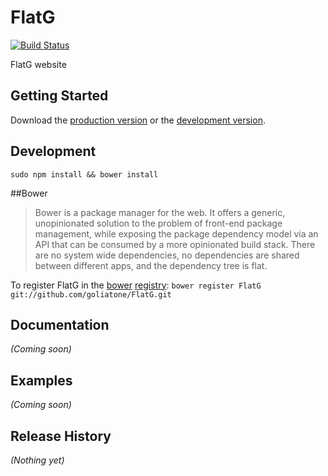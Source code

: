 # FlatG

[![Build Status](https://secure.travis-ci.org/goliatone/FlatG.png)](http://travis-ci.org/goliatone/FlatG)

FlatG website

## Getting Started
Download the [production version][min] or the [development version][max].

[min]: https://raw.github.com/goliatone/flatg-website/master/dist/FlatG.min.js
[max]: https://raw.github.com/goliatone/flatg-website/master/dist/FlatG.js

## Development
`sudo npm install && bower install`

##Bower
>Bower is a package manager for the web. It offers a generic, unopinionated solution to the problem of front-end package management, while exposing the package dependency model via an API that can be consumed by a more opinionated build stack. There are no system wide dependencies, no dependencies are shared between different apps, and the dependency tree is flat.

To register FlatG in the [bower](http://bower.io/) [registry](http://sindresorhus.com/bower-components/):
`bower register FlatG git://github.com/goliatone/FlatG.git`


## Documentation
_(Coming soon)_

## Examples
_(Coming soon)_

## Release History
_(Nothing yet)_
